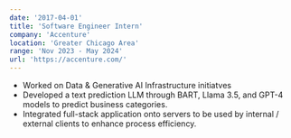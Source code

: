 ```yaml
---
date: '2017-04-01'
title: 'Software Engineer Intern'
company: 'Accenture'
location: 'Greater Chicago Area'
range: 'Nov 2023 - May 2024'
url: 'https://accenture.com/'
---
```


- Worked on Data & Generative AI Infrastructure initiatves
- Developed a text prediction LLM through BART, Llama 3.5, and GPT-4 models to predict business categories.
- Integrated full-stack application onto servers to be used by internal / external clients to enhance process efficiency.
